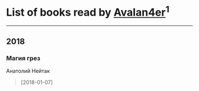 # List of books read by [Avalan4er](https://plus.google.com/116611107424732523972)<sup>1</sup>
---

## 2018

### Магия грез
Анатолий Нейтак
> [2018-01-07] 



